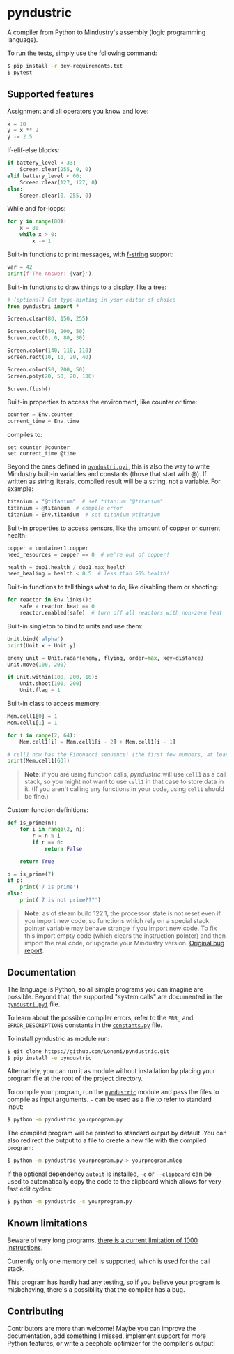 # pyndustric

A compiler from Python to Mindustry's assembly (logic programming language).

To run the tests, simply use the following command:

```sh
$ pip install -r dev-requirements.txt
$ pytest
```

## Supported features

Assignment and all operators you know and love:

```python
x = 10
y = x ** 2
y -= 2.5
```

If-elif-else blocks:

```python
if battery_level < 33:
    Screen.clear(255, 0, 0)
elif battery_level < 66:
    Screen.clear(127, 127, 0)
else:
    Screen.clear(0, 255, 0)
```

While and for-loops:

```python
for y in range(80):
    x = 80
    while x > 0:
        x -= 1
```

Built-in functions to print messages, with [f-string] support:

```python
var = 42
print(f'The Answer: {var}')
```

Built-in functions to draw things to a display, like a tree:

```python
# (optional) Get type-hinting in your editor of choice
from pyndustri import *

Screen.clear(80, 150, 255)

Screen.color(50, 200, 50)
Screen.rect(0, 0, 80, 30)

Screen.color(140, 110, 110)
Screen.rect(10, 10, 20, 40)

Screen.color(50, 200, 50)
Screen.poly(20, 50, 20, 100)

Screen.flush()
```

Built-in properties to access the environment, like counter or time:

```python
counter = Env.counter
current_time = Env.time
```

compiles to:

```
set counter @counter
set current_time @time
```

Beyond the ones defined in [`pyndustri.pyi`], this is also the way to write Mindustry built-in variables and constants
(those that start with @). If written as string literals, compiled result will be a string, not a variable. For example:

```python
titanium = "@titanium"  # set titanium "@titanium"
titanium = @titanium  # compile error
titanium = Env.titanium  # set titanium @titanium
```

Built-in properties to access sensors, like the amount of copper or current health:

```python
copper = container1.copper
need_resources = copper == 0  # we're out of copper!

health = duo1.health / duo1.max_health
need_healing = health < 0.5  # less than 50% health!
```

Built-in functions to tell things what to do, like disabling them or shooting:

```python
for reactor in Env.links():
    safe = reactor.heat == 0
    reactor.enabled(safe)  # turn off all reactors with non-zero heat
```

Built-in singleton to bind to units and use them:

```python
Unit.bind('alpha')
print(Unit.x + Unit.y)

enemy_unit = Unit.radar(enemy, flying, order=max, key=distance)
Unit.move(100, 200)

if Unit.within(100, 200, 10):
    Unit.shoot(100, 200)
    Unit.flag = 1
```

Built-in class to access memory:

```python
Mem.cell1[0] = 1
Mem.cell1[1] = 1

for i in range(2, 64):
    Mem.cell1[i] = Mem.cell1[i - 2] + Mem.cell1[i - 1]

# cell1 now has the Fibonacci sequence! (the first few numbers, at least)
print(Mem.cell1[63])
```

> **Note**: if you are using function calls, *pyndustric* will use `cell1` as a call stack, so you might not want to use `cell1` in that case to store data in it. (If you aren't calling any functions in your code, using `cell1` should be fine.)

Custom function definitions:

```python
def is_prime(n):
    for i in range(2, n):
        r = n % i
        if r == 0:
            return False

    return True

p = is_prime(7)
if p:
    print('7 is prime')
else:
    print('7 is not prime???')
```

> **Note**: as of steam build 122.1, the processor state is not reset even if you import new code,
> so functions which rely on a special stack pointer variable may behave strange if you import new
> code. To fix this import empty code (which clears the instruction pointer) and then import the
> real code, or upgrade your Mindustry version. [Original bug report][ip-not-reset].

## Documentation

The language is Python, so all simple programs you can imagine are possible. Beyond that, the
supported "system calls" are documented in the [`pyndustri.pyi`] file.

To learn about the possible compiler errors, refer to the `ERR_` and `ERROR_DESCRIPTIONS`
constants in the [`constants.py`] file.

To install pyndustric as module run:

```sh
$ git clone https://github.com/Lonami/pyndustric.git
$ pip install -e pyndustric
```

Alternativly, you can run it as module without installation by placing your program file at the root of the project directory.


To compile your program, run the [`pyndustric`] module and pass the files to compile as input arguments.
`-` can be used as a file to refer to standard input:

```sh
$ python -m pyndustric yourprogram.py
```

The compiled program will be printed to standard output by default.
You can also redirect the output to a file to create a new file with the compiled program:

```sh
$ python -m pyndustric yourprogram.py > yourprogram.mlog
```

If the optional dependency `autoit` is installed, `-c` or `--clipboard` can be used to
automatically copy the code to the clipboard which allows for very fast edit cycles:

```sh
$ python -m pyndustric -c yourprogram.py
```

## Known limitations

Beware of very long programs, [there is a current limitation of 1000 instructions][limit-k].

Currently only one memory cell is supported, which is used for the call stack.

This program has hardly had any testing, so if you believe your program is misbehaving, there's
a possibility that the compiler has a bug.

## Contributing

Contributors are more than welcome! Maybe you can improve the documentation, add something I
missed, implement support for more Python features, or write a peephole optimizer for the
compiler's output!

[f-string]: https://docs.python.org/3/reference/lexical_analysis.html#f-strings
[ip-not-reset]: https://github.com/Anuken/Mindustry/issues/4189
[limit-k]: https://github.com/Anuken/Mindustry/blob/ab19e6ffbd7a64117cd70d3e3b88806c13822c94/core/src/mindustry/logic/LExecutor.java#L28
[`pyndustri.pyi`]: pyndustri.pyi
[`constants.py`]: pyndustric/constants.py
[`pyndustric`]: pyndustric
